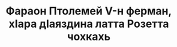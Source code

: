 ---
layout: quote
permalink: /ce/
langtag: ce
type: modern
script: Cyrl
langName: Нохчийн
englishLangName: Chechen
title: Фараон Птолемей V-н ферман, хӀара дӀаяздина латта Розетта чохкахь
quote: ХӀара ферманаш дӀаязйина бухарчалла, демотичес ийла грекийн моттахь нийсдара а, басалтан бакъо бе, хӀинц йолаш Птолемей, य दехарш хьалхара пӀехьальцачушкахь а чӀоьга хила йакхьа
reference: Птолемей V-н ферманаш, дӀаяздина латта Розетта чохкахь, 196 с.а.д, Британин музей
imageAlt: Птолемей V-н могӀам
selectAriaLabel: Мотт харжа
buttonRandom: Арахьара
direction: ltr
---